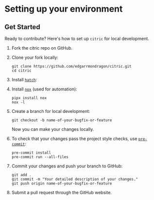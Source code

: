# Setting up your environment


## Get Started

Ready to contribute? Here's how to set up `citric` for local development.

1. Fork the citric repo on GitHub.

1. Clone your fork locally:

   ```shell
   git clone https://github.com/edgarrmondragon/citric.git
   cd citric
   ```

1. Install [`hatch`][hatch]:

1. Install [`nox`][nox] (used for automation):

    ```shell
    pipx install nox
    nox -l
    ```

1. Create a branch for local development:

   ```shell
   git checkout -b name-of-your-bugfix-or-feature
   ```

   Now you can make your changes locally.

1. To check that your changes pass the project style checks, use [`pre-commit`][pre-commit]:

   ```shell
   pre-commit install
   pre-commit run --all-files
   ```

1. Commit your changes and push your branch to GitHub:

   ```shell
   git add .
   git commit -m "Your detailed description of your changes."
   git push origin name-of-your-bugfix-or-feature
   ```

1. Submit a pull request through the GitHub website.

[hatch]: https://hatch.pypa.io/latest/install/
[nox]: https://nox.thea.codes/en/stable/
[pre-commit]: https://pre-commit.com/
